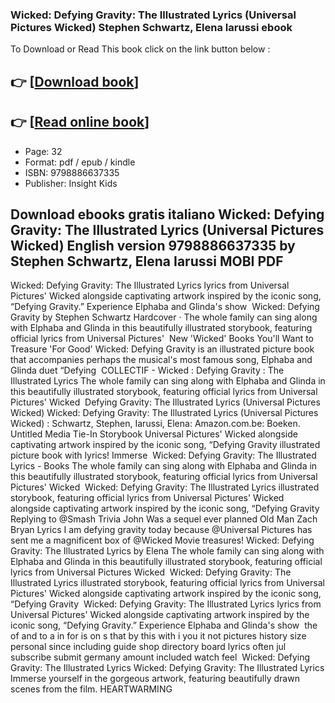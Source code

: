 ### Wicked: Defying Gravity: The Illustrated Lyrics (Universal Pictures Wicked) Stephen Schwartz, Elena Iarussi ebook

To Download or Read This book click on the link button below :

## 👉  [**[Download book](http://filesbooks.info/download.php?group=book&from=github.com&id=721082&lnk=1081 "Download book")**]

## 👉  [**[Read online book](http://filesbooks.info/download.php?group=book&from=github.com&id=721082&lnk=1081 "Read online book")**]


* Page: 32
* Format: pdf / epub / kindle
* ISBN: 9798886637335
* Publisher: Insight Kids



## Download ebooks gratis italiano Wicked: Defying Gravity: The Illustrated Lyrics (Universal Pictures Wicked) English version 9798886637335 by Stephen Schwartz, Elena Iarussi MOBI PDF



 Wicked: Defying Gravity: The Illustrated Lyrics lyrics from Universal Pictures&#039; Wicked alongside captivating artwork inspired by the iconic song, “Defying Gravity.” Experience Elphaba and Glinda&#039;s show 
 Wicked: Defying Gravity by Stephen Schwartz Hardcover · The whole family can sing along with Elphaba and Glinda in this beautifully illustrated storybook, featuring official lyrics from Universal Pictures&#039; 
 New &#039;Wicked&#039; Books You&#039;ll Want to Treasure &#039;For Good&#039; Wicked: Defying Gravity is an illustrated picture book that accompanies perhaps the musical&#039;s most famous song, Elphaba and Glinda duet “Defying 
 COLLECTIF - Wicked : Defying Gravity : The Illustrated Lyrics The whole family can sing along with Elphaba and Glinda in this beautifully illustrated storybook, featuring official lyrics from Universal Pictures&#039; Wicked 
 Defying Gravity: The Illustrated Lyrics (Universal Pictures Wicked) Wicked: Defying Gravity: The Illustrated Lyrics (Universal Pictures Wicked) : Schwartz, Stephen, Iarussi, Elena: Amazon.com.be: Boeken.
 Untitled Media Tie-In Storybook Universal Pictures&#039; Wicked alongside captivating artwork inspired by the iconic song, “Defying Gravity illustrated picture book with lyrics! Immerse 
 Wicked: Defying Gravity: The Illustrated Lyrics - Books The whole family can sing along with Elphaba and Glinda in this beautifully illustrated storybook, featuring official lyrics from Universal Pictures&#039; Wicked 
 Wicked: Defying Gravity: The Illustrated Lyrics illustrated storybook, featuring official lyrics from Universal Pictures&#039; Wicked alongside captivating artwork inspired by the iconic song, “Defying Gravity 
 Replying to @Smash Trivia John Was a sequel ever planned Old Man Zach Bryan Lyrics I am defying gravity today because @Universal Pictures has sent me a magnificent box of @Wicked Movie treasures!
 Wicked: Defying Gravity: The Illustrated Lyrics by Elena The whole family can sing along with Elphaba and Glinda in this beautifully illustrated storybook, featuring official lyrics from Universal Pictures Wicked 
 Wicked: Defying Gravity: The Illustrated Lyrics illustrated storybook, featuring official lyrics from Universal Pictures&#039; Wicked alongside captivating artwork inspired by the iconic song, “Defying Gravity 
 Wicked: Defying Gravity: The Illustrated Lyrics lyrics from Universal Pictures&#039; Wicked alongside captivating artwork inspired by the iconic song, “Defying Gravity.” Experience Elphaba and Glinda&#039;s show 
 the of and to a in for is on s that by this with i you it not pictures history size personal since including guide shop directory board lyrics often jul subscribe submit germany amount included watch feel 
 Wicked: Defying Gravity: The Illustrated Lyrics Wicked: Defying Gravity: The Illustrated Lyrics Immerse yourself in the gorgeous artwork, featuring beautifully drawn scenes from the film. HEARTWARMING 





